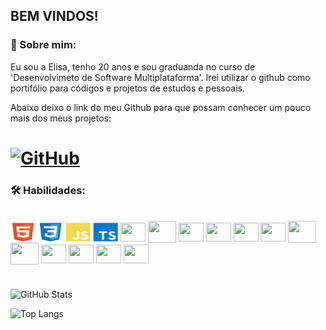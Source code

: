 ## BEM VINDOS!

### 📝 Sobre mim:

Eu sou a Elisa, tenho 20 anos e sou graduanda no curso de 'Desenvolvimeto de Software Multiplataforma'. 
Irei utilizar o github como portifólio para códigos e projetos de estudos e pessoais.

Abaixo deixo o link do meu Github para que possam conhecer um pouco mais dos meus projetos: 

# [![GitHub](https://img.shields.io/badge/GitHub-ElisaaMartins-181717?style=for-the-badge&logo=github)](https://github.com/ElisaaMartins)

### 🛠️ Habilidades:

<div style="display: inline_block"><br>
  
  <img align="center" alt="" height="30" width="40" src="https://raw.githubusercontent.com/devicons/devicon/master/icons/html5/html5-original.svg">
  <img align="center" alt="" height="30" width="40" src="https://raw.githubusercontent.com/devicons/devicon/master/icons/css3/css3-original.svg">
  <img align="center" alt="" height="30" width="40" src="https://raw.githubusercontent.com/devicons/devicon/master/icons/javascript/javascript-plain.svg">
  <img align="center" alt="" height="30" width="40" src="https://raw.githubusercontent.com/devicons/devicon/master/icons/typescript/typescript-plain.svg">

  <img align="center" alt="" height="30" width="40" src="https://cdn.jsdelivr.net/gh/devicons/devicon/icons/nodejs/nodejs-original.svg" />
  <img align="center" alt="" height="35" width="45" src="https://cdn.jsdelivr.net/gh/devicons/devicon/icons/php/php-original.svg" />
  <img align="center" alt="" height="30" width="40" src="https://cdn.jsdelivr.net/gh/devicons/devicon/icons/react/react-original.svg" />
  <img align="center" alt="" height="30" width="40" src="https://cdn.jsdelivr.net/gh/devicons/devicon/icons/mysql/mysql-original.svg" />

  <img align="center" alt="" height="30" width="40" src="https://cdn.jsdelivr.net/gh/devicons/devicon/icons/git/git-original.svg" />
  <img align="center" alt="" height="30" width="40" src="https://cdn.jsdelivr.net/gh/devicons/devicon/icons/github/github-original.svg" />
  
  <img align="center" alt="" height="35" width="45" src="https://cdn.jsdelivr.net/gh/devicons/devicon/icons/bootstrap/bootstrap-original.svg" />
  <img align="center" alt="" height="35" width="45" src="https://cdn.jsdelivr.net/gh/devicons/devicon/icons/canva/canva-original.svg" />
  <img align="center" alt="" height="30" width="40" src="https://cdn.jsdelivr.net/gh/devicons/devicon/icons/figma/figma-original.svg" />
  <img align="center" alt="" height="30" width="40" src="https://cdn.jsdelivr.net/gh/devicons/devicon/icons/inkscape/inkscape-original.svg" />

  <img align="center" alt="" height="30" width="40" src="https://cdn.jsdelivr.net/gh/devicons/devicon/icons/slack/slack-original.svg" />
  <img align="center" alt="" height="30" width="40" src="https://cdn.jsdelivr.net/gh/devicons/devicon/icons/trello/trello-plain.svg" />

</div>

#

![GitHub Stats](https://github-readme-stats.vercel.app/api?username=ElisaaMartins&show_icons=true&theme=radical)


![Top Langs](https://github-readme-stats.vercel.app/api/top-langs/?username=ElisaaMartins&hide_progress=true)
